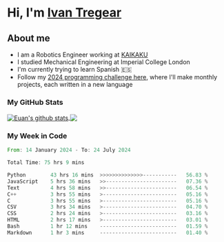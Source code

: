 # Hi, I'm [Ivan Tregear](https://www.linkedin.com/in/ivantregear/)

## About me

* I am a Robotics Engineer working at [KAIKAKU](https://github.com/KAIKAKU-AI)
* I studied Mechanical Engineering at Imperial College London
* I'm currently trying to learn Spanish :es:
* Follow my [2024 programming challenge here](https://github.com/ITregear?tab=repositories), where I'll make monthly projects, each written in a new language


### My GitHub Stats

<a href="#my-github-stats">
  <img align="center" src="https://github-readme-stats.vercel.app/api?username=itregear&count_private=true&show_icons=true&include_all_commits=true&theme=material-palenight" alt="Euan's github stats" />
</a>

<a href="#my-github-stats">
  <img align="center" src="https://github-readme-stats.vercel.app/api/top-langs/?username=itregear&layout=compact&theme=material-palenight" />
</a>

### My Week in Code
<!--START_SECTION:waka-->

```rust
From: 14 January 2024 - To: 24 July 2024

Total Time: 75 hrs 9 mins

Python        43 hrs 16 mins  >>>>>>>>>>>>>>-----------   56.83 %
JavaScript    5 hrs 36 mins   >>-----------------------   07.36 %
Text          4 hrs 58 mins   >>-----------------------   06.54 %
C++           3 hrs 55 mins   >------------------------   05.16 %
C             3 hrs 55 mins   >------------------------   05.16 %
CSV           3 hrs 34 mins   >------------------------   04.70 %
CSS           2 hrs 24 mins   >------------------------   03.16 %
HTML          2 hrs 17 mins   >------------------------   03.01 %
Bash          1 hr 12 mins    -------------------------   01.59 %
Markdown      1 hr 3 mins     -------------------------   01.40 %
```

<!--END_SECTION:waka-->
